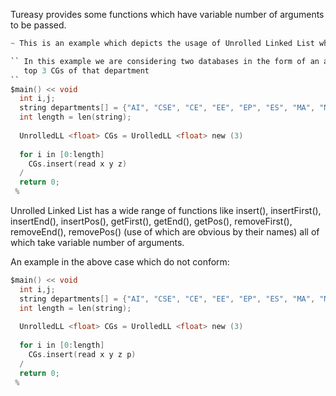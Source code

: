 Tureasy provides some functions which have variable number of arguments to be passed.

```c
~ This is an example which depicts the usage of Unrolled Linked List which can be used as an alternative for some databaes

`` In this example we are considering two databases in the form of an array and an unrolled linked list. one database stores the names of departments and the other stores the 
   top 3 CGs of that department
``
$main() << void
  int i,j;
  string departments[] = {"AI", "CSE", "CE", "EE", "EP", "ES", "MA", "MS"}
  int length = len(string);                                             ~ len is the function to find length of a string
  
  UnrolledLL <float> CGs = UrolledLL <float> new (3)                    ~ This way of convention is used to create an Unrolled Linked List CGs of type float with each array of specified length
  
  for i in [0:length]
    CGs.insert(read x y z)                                              ~ insert is a function to add an array of elements to the Unrolled Linked List CGs at the end by default 
  /
  return 0;
 %
```
Unrolled Linked List has a wide range of functions like insert(), insertFirst(), insertEnd(), insertPos(), getFirst(), getEnd(), getPos(), removeFirst(), removeEnd(), removePos()
(use of which are obvious by their names) all of which take variable number of arguments.


An example in the above case which do not conform: 
```c
$main() << void
  int i,j;
  string departments[] = {"AI", "CSE", "CE", "EE", "EP", "ES", "MA", "MS"}
  int length = len(string);                                             ~ len is the function to find length of a string
  
  UnrolledLL <float> CGs = UrolledLL <float> new (3)                    ~ This way of convention is used to create an Unrolled Linked List CGs of type float with each array of specified length
  
  for i in [0:length]
    CGs.insert(read x y z p)                                            ~ The length specified in each array is 3 but the user is giving 4 input which is against rules 
  /
  return 0;
 %
```
